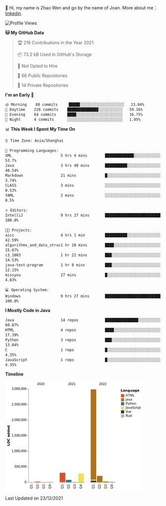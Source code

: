 :wave: Hi, my name is Zhao Wen and go by the name of Joan.
More about me： [linkedin](https://www.linkedin.com/in/itwzhao/).





<!--START_SECTION:waka-->
![Profile Views](http://img.shields.io/badge/Profile%20Views-7-blue)

**🐱 My GitHub Data** 

> 🏆 218 Contributions in the Year 2021
 > 
> 📦 73.2 kB Used in GitHub's Storage 
 > 
> 🚫 Not Opted to Hire
 > 
> 📜 66 Public Repositories 
 > 
> 🔑 14 Private Repositories  
 > 
**I'm an Early 🐤** 

```text
🌞 Morning    88 commits     █████░░░░░░░░░░░░░░░░░░░░   23.04% 
🌆 Daytime    226 commits    ██████████████░░░░░░░░░░░   59.16% 
🌃 Evening    64 commits     ████░░░░░░░░░░░░░░░░░░░░░   16.75% 
🌙 Night      4 commits      ░░░░░░░░░░░░░░░░░░░░░░░░░   1.05%

```


📊 **This Week I Spent My Time On** 

```text
⌚︎ Time Zone: Asia/Shanghai

💬 Programming Languages: 
XML                      5 hrs 4 mins        █████████████░░░░░░░░░░░░   53.7% 
Java                     3 hrs 49 mins       ██████████░░░░░░░░░░░░░░░   40.54% 
Markdown                 21 mins             █░░░░░░░░░░░░░░░░░░░░░░░░   3.74% 
CLASS                    3 mins              ░░░░░░░░░░░░░░░░░░░░░░░░░   0.53% 
YAML                     2 mins              ░░░░░░░░░░░░░░░░░░░░░░░░░   0.5%

🔥 Editors: 
IntelliJ                 9 hrs 27 mins       █████████████████████████   100.0%

🐱‍💻 Projects: 
aicc                     4 hrs 1 min         ██████████░░░░░░░░░░░░░░░   42.59% 
algorithms_and_data_struc1 hr 28 mins        ████░░░░░░░░░░░░░░░░░░░░░   15.67% 
c3_1003                  1 hr 22 mins        ███░░░░░░░░░░░░░░░░░░░░░░   14.53% 
java-test-program        1 hr 8 mins         ███░░░░░░░░░░░░░░░░░░░░░░   12.15% 
missyou                  27 mins             █░░░░░░░░░░░░░░░░░░░░░░░░   4.83%

💻 Operating System: 
Windows                  9 hrs 27 mins       █████████████████████████   100.0%

```

**I Mostly Code in Java** 

```text
Java                     14 repos            ███████████████░░░░░░░░░░   60.87% 
HTML                     4 repos             ████░░░░░░░░░░░░░░░░░░░░░   17.39% 
Python                   3 repos             ███░░░░░░░░░░░░░░░░░░░░░░   13.04% 
C                        1 repo              █░░░░░░░░░░░░░░░░░░░░░░░░   4.35% 
JavaScript               1 repo              █░░░░░░░░░░░░░░░░░░░░░░░░   4.35%

```


**Timeline**

![Chart not found](https://raw.githubusercontent.com/ybqdren/ybqdren/main/charts/bar_graph.png) 


 Last Updated on 23/12/2021
<!--END_SECTION:waka-->

